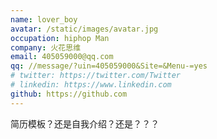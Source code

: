 ```yaml
---
name: lover_boy
avatar: /static/images/avatar.jpg
occupation: hiphop Man
company: 火花思维
email: 405059000@qq.com
qq: //message/?uin=405059000&Site=&Menu-=yes
# twitter: https://twitter.com/Twitter
# linkedin: https://www.linkedin.com
github: https://github.com
---
```


简历模板？还是自我介绍？还是？？？
